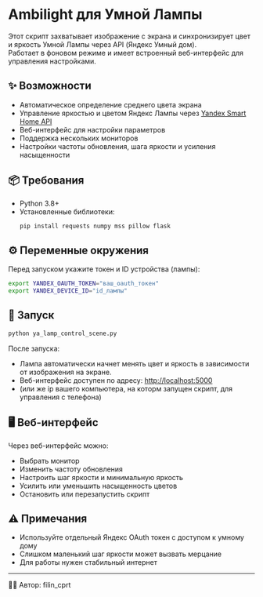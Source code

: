 # Ambilight для Умной Лампы

Этот скрипт захватывает изображение с экрана и синхронизирует цвет и яркость Умной Лампы через API (Яндекс Умный дом).  
Работает в фоновом режиме и имеет встроенный веб-интерфейс для управления настройками.

## ✨ Возможности
- Автоматическое определение среднего цвета экрана
- Управление яркостью и цветом Яндекс Лампы через [Yandex Smart Home API](https://yandex.ru/dev/dialogs/smart-home/)
- Веб-интерфейс для настройки параметров
- Поддержка нескольких мониторов
- Настройки частоты обновления, шага яркости и усиления насыщенности

## 📦 Требования
- Python 3.8+
- Установленные библиотеки:
  ```bash
  pip install requests numpy mss pillow flask
  ```

## ⚙️ Переменные окружения
Перед запуском укажите токен и ID устройства (лампы):
```bash
export YANDEX_OAUTH_TOKEN="ваш_oauth_токен"
export YANDEX_DEVICE_ID="id_лампы"
```

## 🚀 Запуск
```bash
python ya_lamp_control_scene.py
```

После запуска:
- Лампа автоматически начнет менять цвет и яркость в зависимости от изображения на экране.
- Веб-интерфейс доступен по адресу: [http://localhost:5000](http://localhost:5000)
- (или же ip вашего компьютера, на которм запущен скрипт, для управления с телефона)

## 🖥️ Веб-интерфейс
Через веб-интерфейс можно:
- Выбрать монитор
- Изменить частоту обновления
- Настроить шаг яркости и минимальную яркость
- Усилить или уменьшить насыщенность цветов
- Остановить или перезапустить скрипт

## ⚠️ Примечания
- Используйте отдельный Яндекс OAuth токен с доступом к умному дому
- Слишком маленький шаг яркости может вызвать мерцание
- Для работы нужен стабильный интернет

---
👨‍💻 Автор: filin_cprt
